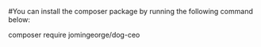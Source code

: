 #You can install the composer package by running the following command below:

composer require jomingeorge/dog-ceo

